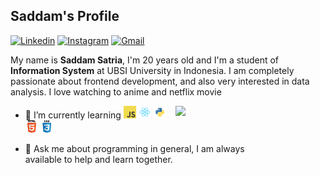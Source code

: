 ## Saddam's Profile

[![Linkedin](https://img.shields.io/badge/-LinkedIn-blue?style=flat&logo=Linkedin&logoColor=white)](https://id.linkedin.com/in/saddam-satria-ardhi-837570170)
[![Instagram](https://img.shields.io/badge/-Instagram-c13584?style=flat&labelColor=c13584&logo=instagram&logoColor=white)](instagram.com/saddamsatria_12)
[![Gmail](https://img.shields.io/badge/-Gmail-c14438?style=flat&logo=Gmail&logoColor=white)](mailto:saddamsatriaa@gmail.com)


My name is **Saddam Satria**, I'm 20 years old and I'm a student of **Information System** at UBSI University in Indonesia.
I am completely passionate about frontend development, and also very interested in data analysis. I love watching to anime and netflix movie 

<img align= "right" width= "240" src= "https://obs.line-scdn.net/0hEKaMFjDTGmRcNAzA0udlM2ZiGQtvWAlnOAJLegxaRFNwVl87YltQUn9nEwchBl06MgFdA34yAVUkUwpiMFRQ/w580"/>


- 🌱 I’m currently learning <img height="20" src="https://raw.githubusercontent.com/github/explore/80688e429a7d4ef2fca1e82350fe8e3517d3494d/topics/javascript/javascript.png"></code>
<code><img height="20" src="https://raw.githubusercontent.com/github/explore/80688e429a7d4ef2fca1e82350fe8e3517d3494d/topics/react/react.png"></code>
<code><img height="20" src="https://raw.githubusercontent.com/github/explore/80688e429a7d4ef2fca1e82350fe8e3517d3494d/topics/python/python.png"></code>
<code><img height="20" src="https://raw.githubusercontent.com/github/explore/80688e429a7d4ef2fca1e82350fe8e3517d3494d/topics/html/html.png"></code>
<code><img height="20" src="https://raw.githubusercontent.com/github/explore/80688e429a7d4ef2fca1e82350fe8e3517d3494d/topics/css/css.png"></code>

- 💬 Ask me about programming in general, I am always <br> available to help and learn together.




